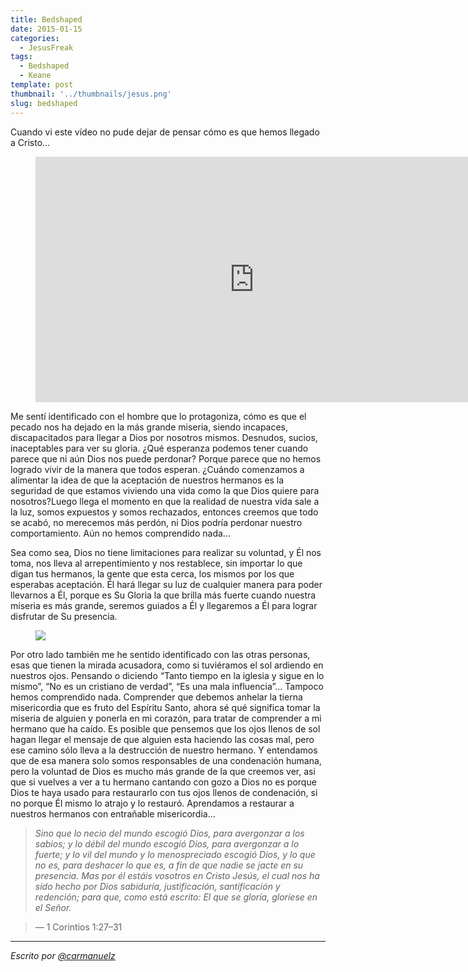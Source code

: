 ```yaml
---
title: Bedshaped
date: 2015-01-15
categories: 
  - JesusFreak
tags: 
  - Bedshaped
  - Keane
template: post
thumbnail: '../thumbnails/jesus.png'
slug: bedshaped
---
```


Cuando vi este vídeo no pude dejar de pensar cómo es que hemos llegado a Cristo...

<figure><iframe src="https://www.youtube.com/embed/JugGmkvhsKQ?feature=oembed" width="700" height="393" frameborder="0" scrolling="no"></iframe></figure>

Me sentí identificado con el hombre que lo protagoniza, cómo es que el pecado nos ha dejado en la más grande miseria, siendo incapaces, discapacitados para llegar a Dios por nosotros mismos. Desnudos, sucios, inaceptables para ver su gloria. ¿Qué esperanza podemos tener cuando parece que ni aún Dios nos puede perdonar? Porque parece que no hemos logrado vivir de la manera que todos esperan. ¿Cuándo comenzamos a alimentar la idea de que la aceptación de nuestros hermanos es la seguridad de que estamos viviendo una vida como la que Dios quiere para nosotros?Luego llega el momento en que la realidad de nuestra vida sale a la luz, somos expuestos y somos rechazados, entonces creemos que todo se acabó, no merecemos más perdón, ni Dios podría perdonar nuestro comportamiento. Aún no hemos comprendido nada...

Sea como sea, Dios no tiene limitaciones para realizar su voluntad, y Él nos toma, nos lleva al arrepentimiento y nos restablece, sin importar lo que digan tus hermanos, la gente que esta cerca, los mismos por los que esperabas aceptación. Él hará llegar su luz de cualquier manera para poder llevarnos a Él, porque es Su Gloria la que brilla más fuerte cuando nuestra miseria es más grande, seremos guiados a Él y llegaremos a Él para lograr disfrutar de Su presencia.

<figure>

![](https://cdn-images-1.medium.com/max/800/0*aAmRiQkRo5_WXTwO.jpg)

</figure>

Por otro lado también me he sentido identificado con las otras personas, esas que tienen la mirada acusadora, como si tuviéramos el sol ardiendo en nuestros ojos. Pensando o diciendo “Tanto tiempo en la iglesia y sigue en lo mismo”, “No es un cristiano de verdad”, “Es una mala influencia”… Tampoco hemos comprendido nada. Comprender que debemos anhelar la tierna misericordia que es fruto del Espíritu Santo, ahora sé qué significa tomar la miseria de alguien y ponerla en mi corazón, para tratar de comprender a mi hermano que ha caído. Es posible que pensemos que los ojos llenos de sol hagan llegar el mensaje de que alguien esta haciendo las cosas mal, pero ese camino sólo lleva a la destrucción de nuestro hermano. Y entendamos que de esa manera solo somos responsables de una condenación humana, pero la voluntad de Dios es mucho más grande de la que creemos ver, asi que si vuelves a ver a tu hermano cantando con gozo a Dios no es porque Dios te haya usado para restaurarlo con tus ojos llenos de condenación, si no porque Él mismo lo atrajo y lo restauró. Aprendamos a restaurar a nuestros hermanos con entrañable misericordia…

> _Sino que lo necio del mundo escogió Dios, para avergonzar a los sabios; y lo débil del mundo escogió Dios, para avergonzar a lo fuerte; y lo vil del mundo y lo menospreciado escogió Dios, y lo que no es, para deshacer lo que es, a fin de que nadie se jacte en su presencia. Mas por él estáis vosotros en Cristo Jesús, el cual nos ha sido hecho por Dios sabiduría, justificación, santificación y redención; para que, como está escrito: El que se gloría, gloríese en el Señor._

> — 1 Corintios 1:27–31

* * *

</div>

_Escrito por_ [_@carmanuelz_](https://twiter.com/carmanuelz)
